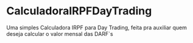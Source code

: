 # CalculadoraIRPFDayTrading
Uma simples Calculadora IRPF para  Day Trading, feita pra auxiliar quem deseja calcular o valor mensal das DARF`s

